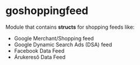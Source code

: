 # goshoppingfeed

Module that contains **structs** for shopping feeds like:
- Google Merchant/Shopping feed
- Google Dynamic Search Ads (DSA) feed
- Facebook Data Feed
- Árukereső Data Feed